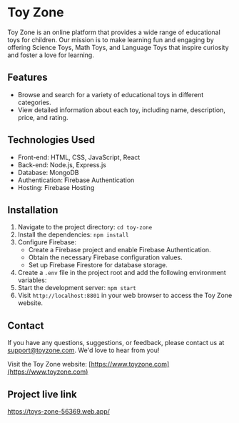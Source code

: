 # Toy Zone

Toy Zone is an online platform that provides a wide range of educational toys for children. Our mission is to make learning fun and engaging by offering Science Toys, Math Toys, and Language Toys that inspire curiosity and foster a love for learning.

## Features

- Browse and search for a variety of educational toys in different categories.
- View detailed information about each toy, including name, description, price, and rating.

## Technologies Used

- Front-end: HTML, CSS, JavaScript, React
- Back-end: Node.js, Express.js
- Database: MongoDB
- Authentication: Firebase Authentication
- Hosting: Firebase Hosting

## Installation

1. Navigate to the project directory: `cd toy-zone`
2. Install the dependencies: `npm install`
3. Configure Firebase:
   - Create a Firebase project and enable Firebase Authentication.
   - Obtain the necessary Firebase configuration values.
   - Set up Firebase Firestore for database storage.
4. Create a `.env` file in the project root and add the following environment variables:
5. Start the development server: `npm start`
6. Visit `http://localhost:8801` in your web browser to access the Toy Zone website.

## Contact

If you have any questions, suggestions, or feedback, please contact us at support@toyzone.com. We'd love to hear from you!

Visit the Toy Zone website: [https://www.toyzone.com](https://www.toyzone.com)

## Project live link

https://toys-zone-56369.web.app/
